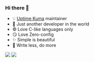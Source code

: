 ### Hi there 👋

- 💡 [Uptime Kuma](https://github.com/louislam/uptime-kuma) maintainer 
- 🐨 Just another developer in the world
- ©️ Love C-like languages only
- 😏 Love Zero-config
- ✨ Simple is beautiful
- 🦥 Write less, do more


<img src="https://github-readme-stats.vercel.app/api?username=louislam&count_private=true&show_icons=true&include_all_commits=true" /> 

<img src="https://github-readme-stats.vercel.app/api/top-langs/?username=louislam" />
